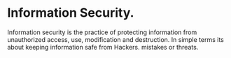 # Information Security.
Information security is the practice of protecting information from unauthorized access, use, modification and destruction. In simple terms its about keeping information safe from Hackers. mistakes or threats.
